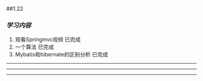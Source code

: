 
##1.22

### *学习内容*

1. 观看Springmvc视频  已完成
2. 一个算法 已完成
3. Mybatis和hibernate的区别分析  已完成

______
______
______


